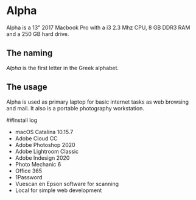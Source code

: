 # Alpha

Alpha is a 13" 2017 Macbook Pro with a i3 2.3 Mhz CPU, 8 GB DDR3 RAM and a 250 GB hard drive.

## The naming
*Alpha* is the first letter in the Greek alphabet.

## The usage
Alpha is used as primary laptop for basic internet tasks as web browsing and mail. It also is a portable photography workstation.

##Install log
- macOS Catalina 10.15.7
- Adobe Cloud CC
- Adobe Photoshop 2020
- Adobe Lightroom Classic
- Adobe Indesign 2020
- Photo Mechanic 6
- Office 365
- 1Password
- Vuescan en Epson software for scanning
- Local for simple web development
